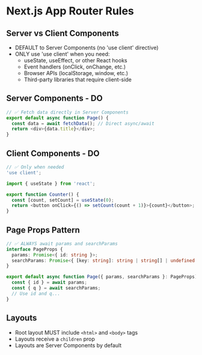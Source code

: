 # Next.js App Router Rules

## Server vs Client Components
- DEFAULT to Server Components (no 'use client' directive)
- ONLY use 'use client' when you need:
  - useState, useEffect, or other React hooks
  - Event handlers (onClick, onChange, etc.)
  - Browser APIs (localStorage, window, etc.)
  - Third-party libraries that require client-side

## Server Components - DO
```typescript
// ✅ Fetch data directly in Server Components
export default async function Page() {
  const data = await fetchData(); // Direct async/await
  return <div>{data.title}</div>;
}
```

## Client Components - DO
```typescript
// ✅ Only when needed
'use client';

import { useState } from 'react';

export function Counter() {
  const [count, setCount] = useState(0);
  return <button onClick={() => setCount(count + 1)}>{count}</button>;
}
```

## Page Props Pattern
```typescript
// ✅ ALWAYS await params and searchParams
interface PageProps {
  params: Promise<{ id: string }>;
  searchParams: Promise<{ [key: string]: string | string[] | undefined }>;
}

export default async function Page({ params, searchParams }: PageProps) {
  const { id } = await params;
  const { q } = await searchParams;
  // Use id and q...
}
```

## Layouts
- Root layout MUST include `<html>` and `<body>` tags
- Layouts receive a `children` prop
- Layouts are Server Components by default